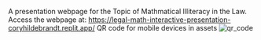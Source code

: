 A presentation webpage for the Topic of Mathmatical Illiteracy in the Law. 
Access the webpage at: https://legal-math-interactive-presentation-coryhildebrandt.replit.app/
QR code for mobile devices in assets 
![qr_code](https://github.com/user-attachments/assets/b66532f1-0422-47a5-b5d8-810a119c33ba)
